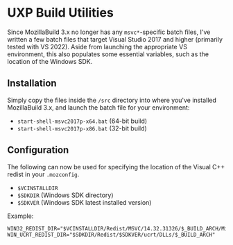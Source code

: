 # UXP Build Utilities

Since MozillaBuild 3.x no longer has any `msvc*`-specific batch files, I've written a few batch files that target Visual Studio 2017 and higher (primarily tested with VS 2022). Aside from launching the appropriate VS environment, this also populates some essential variables, such as the location of the Windows SDK.

## Installation

Simply copy the files inside the `/src` directory into where you've installed MozillaBuild 3.x, and launch the batch file for your environment:
- `start-shell-msvc2017p-x64.bat` (64-bit build)
- `start-shell-msvc2017p-x86.bat` (32-bit build)

## Configuration

The following can now be used for specifying the location of the Visual C++ redist in your `.mozconfig`.
- `$VCINSTALLDIR`
- `$SDKDIR` (Windows SDK directory)
- `$SDKVER` (Windows SDK latest installed version)

Example:
```
WIN32_REDIST_DIR="$VCINSTALLDIR/Redist/MSVC/14.32.31326/$_BUILD_ARCH/Microsoft.VC143.CRT"
WIN_UCRT_REDIST_DIR="$SDKDIR/Redist/$SDKVER/ucrt/DLLs/$_BUILD_ARCH"
```
